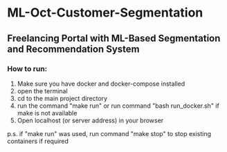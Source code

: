 # ML-Oct-Customer-Segmentation
## Freelancing Portal with ML-Based Segmentation and Recommendation System
### How to run:

1. Make sure you have docker and docker-compose installed
2. open the terminal
3. cd to the main project directory
4. run the command "make run"
   or  run command "bash run_docker.sh" if make is not available
5. Open localhost (or server address) in your browser

p.s.    if "make run" was used, run command "make stop" to stop 
        existing containers if required
